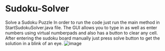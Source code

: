 # Sudoku-Solver
Solve a Sudoku Puzzle
In order to run the code just run the main method in StartSudokuSolver.java file.
The GUI allows you to type in as well as enter numbers using virtual numberpads and also has a button to clear any cell.
After entering the sudoku board manually just press solve button to get the solution in a blink of an eye.
![image](https://user-images.githubusercontent.com/61840062/194402044-0031b3a0-bdff-4daf-90ef-370f943d6693.png)
